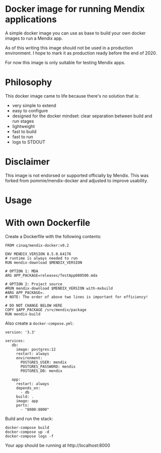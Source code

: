 Docker image for running Mendix applications
=

A simple docker image you can use as base to build your own docker images to run a Mendix app.

As of this writing this image should not be used in a production environment. I hope to mark it as production ready before the end of 2020.

For now this image is only suitable for testing Mendix apps.

Philosophy
==

This docker image came to life because there's no solution that is:
- very simple to extend
- easy to configure
- designed for the docker mindset: clear separation between build and run stages
- lightweight
- fast to build
- fast to run
- logs to STDOUT


Disclaimer
==

This image is not endorsed or supported officially by Mendix. This was forked from pommie/mendix-docker and adjusted to improve usability.


Usage
==

With own Dockerfile
===

Create a Dockerfile with the following contents:
```
FROM cinaq/mendix-docker:v0.2

ENV MENDIX_VERSION 8.5.0.64176
# runtime is always needed to run
RUN mendix-download $MENDIX_VERSION

# OPTION 1: MDA
ARG APP_PACKAGE=releases/TestApp080500.mda

# OPTION 2: Project source
#RUN mendix-download $MENDIX_VERSION with-mxbuild
#ARG APP_PACKAGE=.
# NOTE: The order of above two lines is important for efficiency!

# DO NOT CHANGE BELOW HERE
COPY $APP_PACKAGE /srv/mendix/package
RUN mendix-build
```

Also create a `docker-compose.yml`:

```
version: '3.3'

services:
   db:
     image: postgres:12
     restart: always
     environment:
       POSTGRES_USER: mendix
       POSTGRES_PASSWORD: mendix
       POSTGRES_DB: mendix

   app:
     restart: always
     depends_on:
       - db
     build: .
     image: app
     ports:
       - "8000:8000"
```

Build and run the stack:
```
docker-compose build
docker-compose up -d
docker-compose logs -f

```

Your app should be running at http://localhost:8000


